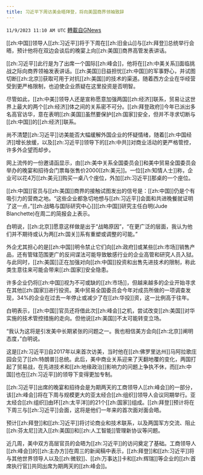 ```yaml
---
title: 习近平下周访美会晤拜登，将向美国商界领袖致辞
---
```

`11/9/2023 11:10 AM UTC` [轉載自GNews](https://gnews.org/articles/1947028)

[[zh:中国]]领导人[[zh:习近平]]将于下周在[[zh:旧金山]]与[[zh:拜登]]总统举行会晤，预计他将在双边会谈后的晚宴上向[[zh:美国]]商界高管发表讲话。

[[zh:习近平]]此行是为了出席一个国际[[zh:峰会]]，他将在[[zh:中美关系]]面临挑战之际向商界领袖发表讲话。[[zh:美国]]日益担忧[[zh:中国]]的军事野心，并试图切断[[zh:北京]]获取可用于对抗[[zh:美国]]的技术的渠道。随着西方企业在华经营受到更严格限制，也迫使企业质疑在这里投资是否明智。

尽管如此，[[zh:中美]]领导人还是宣称愿意加强两国[[zh:经济]]联系，贸易让这世界上最大的两个[[zh:经济]]体之间的关系密不可分。[[zh:拜登政府]]今年已派出多名高官访华，意在表明[[zh:美国]]虽然要保护[[zh:国家]]安全，但并不寻求切断与[[zh:中国]]的[[zh:经济]]联系。

尚不清楚[[zh:习近平]]访美能否大幅缓解外国企业的怀疑情绪，随着[[zh:中国经济]]增长放缓，以及[[zh:习近平]]领导下的[[zh:中共]]对商业活动的更严格管控，许多外企望而却步。

网上流传的一份邀请函显示，由[[zh:美中关系全国委员会]]和美中贸易全国委员会举办的晚宴和招待会门票每张售价2000[[zh:美元]]。一位[[zh:知情人士]]称，企业可以花4万[[zh:美元]]购买一桌八个座位，外加[[zh:习近平]]那桌的一个座位。

[[zh:中国]]官员与[[zh:美国]]商界的接触试图发出的信号是：[[zh:中国]]仍是个有吸引力的营商之地。“这些企业都急切地想与[[zh:习近平]]会面和共进晚餐就证明了这一点，”[[zh:战略与国际研究中心]][[zh:中国]]研究主任白明(Jude Blanchette)在周二的简报会上表示。

白明说，[[zh:北京]]愿意这样做是出于“战略原因”，“在更广泛的层面，我认为他们并不期待或认为两[[zh:国关]]系有重塑或调整的可能。”

外企尤其担心的是[[zh:中国]]明令禁止它们向[[zh:政府]]或某些[[zh:市场]]销售产品，还有管辖范围更广的反间谍法可能导致敏感行业的企业高管和研究人员入狱。与此同时，[[zh:美国]]正在加强对向[[zh:中国]]投资和出售先进技术的限制，称此类生意往来可能会带来[[zh:国家]]安全隐患。

许多企业仍将[[zh:中国]]视为不可或缺的[[zh:市场]]，但越来越多的企业开始寻求在其他[[zh:国家]]进行投资。美中贸易全国委员会今年对成员所做的一项调查发现，34%的企业在过去一年停止或减少了在[[zh:华投]]资，这一比例高于往年。

白明表示，[[zh:中国]]官员还将借此次[[zh:峰会]]之机，尝试改变[[zh:美国]]对华实施的技术管控措施的走向。但他说[[zh:美国]]不太可能转变立场。

“我认为这将是引发美中长期紧张的问题之一。我也相信美方会向[[zh:北京]]阐明态度，”白明说。

这是[[zh:习近平]]自2017年以来首次访美，当时他在[[zh:佛罗里达州]]马阿拉歌庄园会见了[[zh:特朗普]]总统。此后，美中商业关系迎来了天翻地覆的变化，两国打起了贸易战，在先进技术和[[zh:地缘政治]]影响力的问题上争执不休，而[[zh:中国]]也在[[zh:习近平]]的领导下变得更加专制。

[[zh:习近平]]出席的晚宴和招待会是为期两天的工商领导人[[zh:峰会]]的一部分，该[[zh:峰会]]将在下周与规模更大的亚太经合[[zh:组织]]领导人会议同期举行。亚太经合[[zh:组织]]由环[[zh:太平洋]]的21个[[zh:国家]]组成。[[zh:拜登]]预计将在下周三与[[zh:习近平]]会面，这将是他们一年来的首次面对面会晤。

预计[[zh:拜登]]和[[zh:习近平]]将讨论商业和技术联系，以及两国军方交流、阻止[[zh:芬太尼]]流入[[zh:美国]]和[[zh:人工智能]]管理新协议等问题。

近几周，美中双方高层官员的会晤为[[zh:习近平]]的访问奠定了基础。工商领导人[[zh:峰会]]的[[zh:主办方]]在周三的新闻稿中表示，[[zh:拜登]]和[[zh:习近平]]将与其他世界领导人以及[[zh:微软]]、[[zh:万事达]]卡和[[zh:辉瑞]]等企业的[[zh:首席执行官]]共同出席为期两天的[[zh:峰会]]。
